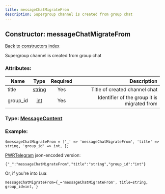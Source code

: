 ```yaml
---
title: messageChatMigrateFrom
description: Supergroup channel is created from group chat
---
```

## Constructor: messageChatMigrateFrom  
[Back to constructors index](index.md)



Supergroup channel is created from group chat

### Attributes:

| Name     |    Type       | Required | Description |
|----------|:-------------:|:--------:|------------:|
|title|[string](../types/string.md) | Yes|Title of created channel chat|
|group\_id|[int](../types/int.md) | Yes|Identifier of the group it is migrated from|



### Type: [MessageContent](../types/MessageContent.md)


### Example:

```
$messageChatMigrateFrom = ['_' => 'messageChatMigrateFrom', 'title' => string, 'group_id' => int, ];
```  

[PWRTelegram](https://pwrtelegram.xyz) json-encoded version:

```
{"_":"messageChatMigrateFrom","title":"string","group_id":"int"}
```


Or, if you're into Lua:  


```
messageChatMigrateFrom={_='messageChatMigrateFrom', title=string, group_id=int, }

```


